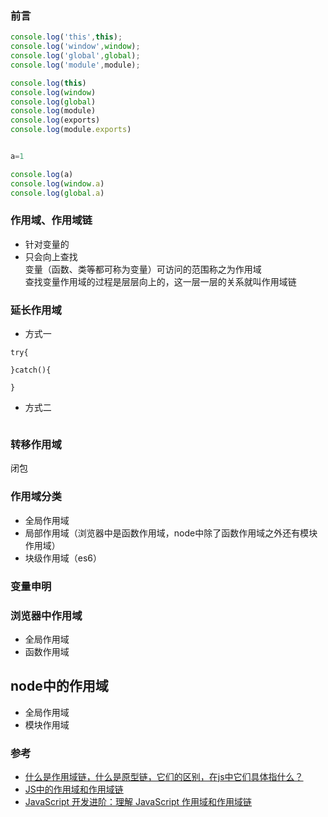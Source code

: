 ### 前言
```js
console.log('this',this);
console.log('window',window);
console.log('global',global);
console.log('module',module);

console.log(this)
console.log(window)
console.log(global)
console.log(module)
console.log(exports)
console.log(module.exports)


a=1

console.log(a)
console.log(window.a)
console.log(global.a)
```

### 作用域、作用域链  
- 针对变量的  
- 只会向上查找  
变量（函数、类等都可称为变量）可访问的范围称之为作用域  
查找变量作用域的过程是层层向上的，这一层一层的关系就叫作用域链  
### 延长作用域  
- 方式一  
```
try{

}catch(){

}
```

- 方式二  
```

```

### 转移作用域  
闭包

### 作用域分类  
- 全局作用域  
- 局部作用域（浏览器中是函数作用域，node中除了函数作用域之外还有模块作用域）  
- 块级作用域（es6）  
### 变量申明  


### 浏览器中作用域  
- 全局作用域  
- 函数作用域  

## node中的作用域  
- 全局作用域  
- 模块作用域  



### 参考  
- [什么是作用域链，什么是原型链，它们的区别，在js中它们具体指什么？](https://www.cnblogs.com/pssp/p/5204324.html)  
- [JS中的作用域和作用域链](https://www.cnblogs.com/leftJS/p/11067908.html)  
- [JavaScript 开发进阶：理解 JavaScript 作用域和作用域链](https://www.cnblogs.com/lhb25/archive/2011/09/06/javascript-scope-chain.html)  